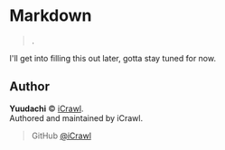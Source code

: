 # Markdown

> .

I'll get into filling this out later, gotta stay tuned for now.

## Author

**Yuudachi** © [iCrawl](https://github.com/iCrawl).  
Authored and maintained by iCrawl.

> GitHub [@iCrawl](https://github.com/iCrawl)
